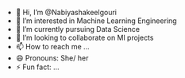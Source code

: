 - 👋 Hi, I’m @Nabiyashakeelgouri
- 👀 I’m interested in Machine Learning Engineering
- 🌱 I’m currently pursuing Data Science
- 💞️ I’m looking to collaborate on Ml projects
- 📫 How to reach me ... 
- 😄 Pronouns: She/ her
- ⚡ Fun fact: ...

<!---
Nabiyashakeelgouri/Nabiyashakeelgouri is a ✨ special ✨ repository because its `README.md` (this file) appears on your GitHub profile.
You can click the Preview link to take a look at your changes.
--->

